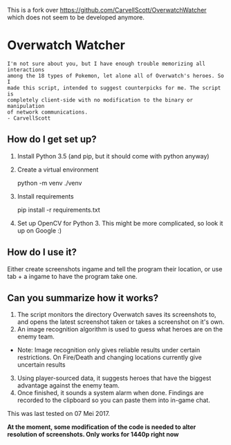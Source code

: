 This is a fork over https://github.com/CarvellScott/OverwatchWatcher which does not seem to be developed anymore.

# Overwatch Watcher

    I'm not sure about you, but I have enough trouble memorizing all interactions
    among the 18 types of Pokemon, let alone all of Overwatch's heroes. So I
    made this script, intended to suggest counterpicks for me. The script is
    completely client-side with no modification to the binary or manipulation
    of network communications.
    - CarvellScott

## How do I get set up?

1. Install Python 3.5 (and pip, but it should come with python anyway)
2. Create a virtual environment

    python -m venv ./venv

3. Install requirements

    pip install -r requirements.txt

4. Set up OpenCV for Python 3. This might be more complicated, so look it up on Google :)

## How do I use it?

Either create screenshots ingame and tell the program their location, or use tab + a ingame to have the program take one.

## Can you summarize how it works?
1. The script monitors the directory Overwatch saves its screenshots to, and opens the latest screenshot taken or takes a screenshot on it's own.
2. An image recognition algorithm is used to guess what heroes are on the enemy team.
  * Note: Image recognition only gives reliable results under certain restrictions. On Fire/Death and changing locations currently give uncertain results
3. Using player-sourced data, it suggests heroes that have the biggest advantage against the enemy team.
4. Once finished, it sounds a system alarm when done. Findings are recorded to the clipboard so you can paste them into in-game chat.

This was last tested on 07 Mei 2017.

**At the moment, some modification of the code is needed to alter resolution of screenshots. Only works for 1440p right now**
